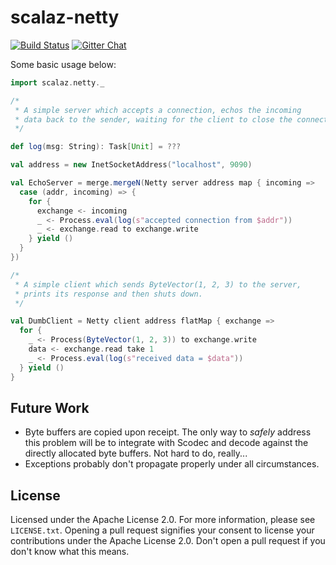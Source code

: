 # scalaz-netty

[![Build Status](https://travis-ci.org/RichRelevance/scalaz-netty.svg?branch=master)](http://travis-ci.org/RichRelevance/scalaz-netty)
[![Gitter Chat](https://badges.gitter.im/RichRelevance/scalaz-netty.svg)](https://gitter.im/RichRelevance/scalaz-netty)

Some basic usage below:

```scala
import scalaz.netty._

/*
 * A simple server which accepts a connection, echos the incoming
 * data back to the sender, waiting for the client to close the connection.
 */

def log(msg: String): Task[Unit] = ???

val address = new InetSocketAddress("localhost", 9090)

val EchoServer = merge.mergeN(Netty server address map { incoming =>
  case (addr, incoming) => {
    for {
      exchange <- incoming
      _ <- Process.eval(log(s"accepted connection from $addr"))
      _ <- exchange.read to exchange.write
    } yield ()
  }
})

/*
 * A simple client which sends ByteVector(1, 2, 3) to the server,
 * prints its response and then shuts down.
 */

val DumbClient = Netty client address flatMap { exchange =>
  for {
    _ <- Process(ByteVector(1, 2, 3)) to exchange.write
    data <- exchange.read take 1
    _ <- Process.eval(log(s"received data = $data"))
  } yield ()
}
```

## Future Work

- Byte buffers are copied upon receipt.  The only way to *safely* address this problem will be to integrate with Scodec and decode against the directly allocated byte buffers.  Not hard to do, really...
- Exceptions probably don't propagate properly under all circumstances.

## License

Licensed under the Apache License 2.0.  For more information, please see `LICENSE.txt`.  Opening a pull request signifies your consent to license your contributions under the Apache License 2.0.  Don't open a pull request if you don't know what this means.
